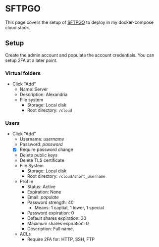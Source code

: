 # SFTPGO

This page covers the setup of [SFTPGO](https://sftpgo.com/) to deploy in my docker-compose cloud stack.

## Setup

Create the admin account and populate the account credentials. You can setup 2FA at a later point.

### Virtual folders

- Click "Add"
  - Name: Server
  - Description: Alexandria
  - File system
    - Storage: Local disk
    - Root directory: `/cloud`

### Users

- Click "Add"
  - Username: *username*
  - Password: *password*
  - [X] Require password change
  - Delete public keys
  - Delete TLS certificate
  - File System
    - Storage: Local disk
    - Root directory: `/cloud/short_username`
  - Profile
    - Status: Active
    - Expiration: None
    - Email: *populate*
    - Password strength: 40
      - Means: 1 captial, 1 lower, 1 special
    - Password expiration: 0
    - Default shares expiration: 30
    - Maximum shares expiration: 0
    - Description: Full name.
  - ACLs
    - Require 2FA for: HTTP, SSH, FTP

